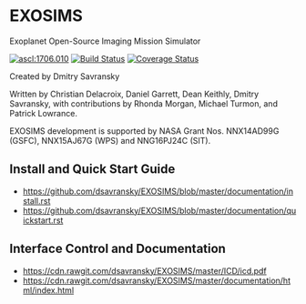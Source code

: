 # EXOSIMS
Exoplanet Open-Source Imaging Mission Simulator

<a href="http://ascl.net/1706.010"><img src="https://img.shields.io/badge/ascl-1706.010-blue.svg?colorB=262255" alt="ascl:1706.010" /></a>
[![Build Status](https://travis-ci.org/dsavransky/EXOSIMS.svg?branch=tests)](https://travis-ci.org/dsavransky/EXOSIMS)
[![Coverage Status](https://coveralls.io/repos/github/dsavransky/EXOSIMS/badge.svg?branch=tests)](https://coveralls.io/github/dsavransky/EXOSIMS?branch=tests)


Created by Dmitry Savransky

Written by Christian Delacroix, Daniel Garrett, Dean Keithly, Dmitry Savransky, with contributions by Rhonda Morgan, Michael Turmon, and Patrick Lowrance.

EXOSIMS development is supported by NASA Grant Nos. NNX14AD99G (GSFC), NNX15AJ67G (WPS) and NNG16PJ24C (SIT).

Install and Quick Start Guide
-----------------------------
- https://github.com/dsavransky/EXOSIMS/blob/master/documentation/install.rst
- https://github.com/dsavransky/EXOSIMS/blob/master/documentation/quickstart.rst

Interface Control and Documentation
-------------------------------------
- https://cdn.rawgit.com/dsavransky/EXOSIMS/master/ICD/icd.pdf
- https://cdn.rawgit.com/dsavransky/EXOSIMS/master/documentation/html/index.html 
